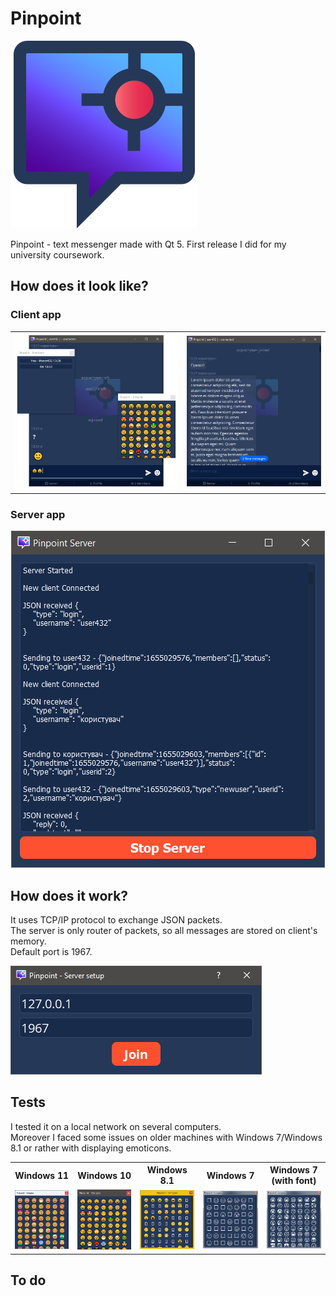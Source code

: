 <h1> Pinpoint </h1>
<img src="https://github.com/SevRyb/Pinpoint/blob/main/icon-b.png">
<p>
Pinpoint - text messenger made with Qt 5. First release I did for my university coursework.<br/>
</p>
<h2> How does it look like? </h2>
<h3> Client app </h3>

<table>
  <tr>
    <td><img src="https://github.com/SevRyb/Pinpoint/blob/main/showcase-client-app-windows.png"></td>
    <td><img src="https://github.com/SevRyb/Pinpoint/blob/main/showcase-client-app-1.png"></td>
  </tr>
</table>
<h3> Server app </h3>
<p align="center">
<img src="https://github.com/SevRyb/Pinpoint/blob/main/showcase-server-app.png">
</p>

<h2> How does it work? </h2>
<p>It uses TCP/IP protocol to exchange JSON packets.<br/>
  The server is only router of packets, so all messages are stored on client's memory.<br/>
  Default port is 1967.
  <p><img src="https://github.com/SevRyb/Pinpoint/blob/main/connect-to-server.png"></p>
</p>

<h2> Tests </h2>
<p>I tested it on a local network on several computers.<br/>
  Moreover I faced some issues on older machines with Windows 7/Windows 8.1 or rather with displaying emoticons.
</p>
<table>
  <tr>
    <th>Windows 11</th>
    <th>Windows 10</th>
    <th>Windows 8.1</th>
    <th>Windows 7</th>
    <th>Windows 7 (with font)</th>
  </tr>
  <tr>
    <td><img src="https://github.com/SevRyb/Pinpoint/blob/main/win11_emj.png"></td>
    <td><img src="https://github.com/SevRyb/Pinpoint/blob/main/win10.png"></td>
    <td><img src="https://github.com/SevRyb/Pinpoint/blob/main/win8_emj.png"></td>
    <td><img src="https://github.com/SevRyb/Pinpoint/blob/main/win7_emj.png"></td>
    <td><img src="https://github.com/SevRyb/Pinpoint/blob/main/win7-with-font_emj.png"></td>
  </tr>
</table>
<h2> To do </h2>
